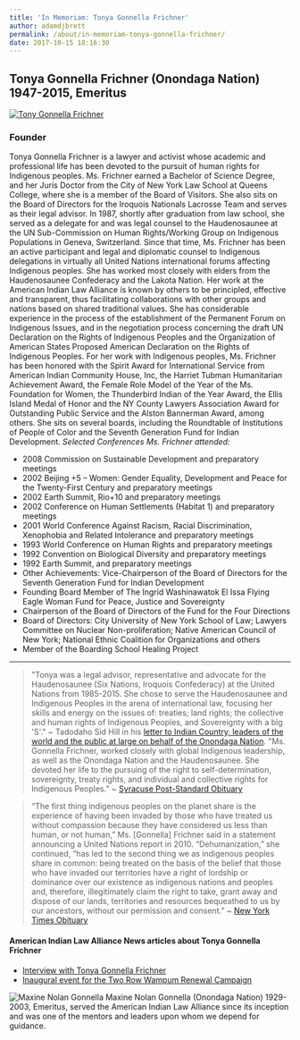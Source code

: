 ```yaml
---
title: 'In Memoriam: Tonya Gonnella Frichner'
author: adamdjbrett
permalink: /about/in-memoriam-tonya-gonnella-frichner/
date: 2017-10-15 18:16:30
---
```

## Tonya Gonnella Frichner (Onondaga Nation) 1947-2015, Emeritus

[![Tony Gonnella Frichner](https://aila.ngo/wp-content/uploads/2013/12/frichner.jpg)](https://aila.ngo/wp-content/uploads/2013/12/frichner.jpg)

### **Founder**

Tonya Gonnella Frichner is a lawyer and activist whose academic and professional life has been devoted to the pursuit of human rights for Indigenous peoples. Ms. Frichner earned a Bachelor of Science Degree, and her Juris Doctor from the City of New York Law School at Queens College, where she is a member of the Board of Visitors. She also sits on the Board of Directors for the Iroquois Nationals Lacrosse Team and serves as their legal advisor. In 1987, shortly after graduation from law school, she served as a delegate for and was legal counsel to the Haudenosaunee at the UN Sub-Commission on Human Rights/Working Group on Indigenous Populations in Geneva, Switzerland. Since that time, Ms. Frichner has been an active participant and legal and diplomatic counsel to Indigenous delegations in virtually all United Nations international forums affecting Indigenous peoples. She has worked most closely with elders from the Haudenosaunee Confederacy and the Lakota Nation. Her work at the American Indian Law Alliance is known by others to be principled, effective and transparent, thus facilitating collaborations with other groups and nations based on shared traditional values. She has considerable experience in the process of the establishment of the Permanent Forum on Indigenous Issues, and in the negotiation process concerning the draft UN Declaration on the Rights of Indigenous Peoples and the Organization of American States Proposed American Declaration on the Rights of Indigenous Peoples. For her work with Indigenous peoples, Ms. Frichner has been honored with the Spirit Award for International Service from American Indian Community House, Inc, the Harriet Tubman Humanitarian Achievement Award, the Female Role Model of the Year of the Ms. Foundation for Women, the Thunderbird Indian of the Year Award, the Ellis Island Medal of Honor and the NY County Lawyers Association Award for Outstanding Public Service and the Alston Bannerman Award, among others. She sits on several boards, including the Roundtable of Institutions of People of Color and the Seventh Generation Fund for Indian Development. _Selected Conferences Ms. Frichner attended:_

*   2008 Commission on Sustainable Development and preparatory meetings
*   2002 Beijing +5 – Women: Gender Equality, Development and Peace for the Twenty-First Century and preparatory meetings
*   2002 Earth Summit, Rio+10 and preparatory meetings
*   2002 Conference on Human Settlements (Habitat 1) and preparatory meetings
*   2001 World Conference Against Racism, Racial Discrimination, Xenophobia and Related Intolerance and preparatory meetings
*   1993 World Conference on Human Rights and preparatory meetings
*   1992 Convention on Biological Diversity and preparatory meetings
*   1992 Earth Summit, and preparatory meetings
*   Other Achievements: Vice-Chairperson of the Board of Directors for the Seventh Generation Fund for Indian Development
*   Founding Board Member of The Ingrid Washinawatok El Issa Flying Eagle Woman Fund for Peace, Justice and Sovereignty
*   Chairperson of the Board of Directors of the Fund for the Four Directions
*   Board of Directors: City University of New York School of Law; Lawyers Committee on Nuclear Non-proliferation; Native American Council of New York; National Ethnic Coalition for Organizations and others
*   Member of the Boarding School Healing Project

***

> "Tonya was a legal advisor, representative and advocate for the Haudenosaunee (Six Nations, Iroquois Confederacy) at the United Nations from 1985-2015\. She chose to serve the Haudenosaunee and Indigenous Peoples in the arena of international law, focusing her skills and energy on the issues of: treaties; land rights; the collective and human rights of Indigenous Peoples, and Sovereignty with a big 'S'." ~ Tadodaho Sid Hill in his [letter to Indian Country, leaders of the world and the public at large on behalf of the Onondaga Nation](https://indiancountrymedianetwork.com/news/native-news/a-letter-to-indian-country-in-honor-of-tonya-gonnella-frichner/). "Ms. Gonnella Frichner, worked closely with global Indigenous leadership, as well as the Onondaga Nation and the Haudenosaunee. She devoted her life to the pursuing of the right to self-determination, sovereignty, treaty rights, and individual and collective rights for Indigenous Peoples."
~ [Syracuse Post-Standard Obituary](http://obits.syracuse.com/obituaries/syracuse/obituary.aspx?pid=174155754)

> “The first thing indigenous peoples on the planet share is the experience of having been invaded by those who have treated us without compassion because they have considered us less than human, or not human,” Ms. [Gonnella] Frichner said in a statement announcing a United Nations report in 2010\. “Dehumanization,” she continued, “has led to the second thing we as indigenous peoples share in common: being treated on the basis of the belief that those who have invaded our territories have a right of lordship or dominance over our existence as indigenous nations and peoples and, therefore, illegitimately claim the right to take, grant away and dispose of our lands, territories and resources bequeathed to us by our ancestors, without our permission and consent.”
~ [New York Times Obituary](https://www.nytimes.com/2015/02/25/us/tonya-gonnella-frichner-advocate-for-indigenous-peoples-dies-at-67.html?_r=0)


#### American Indian Law Alliance News articles about Tonya Gonnella Frichner

*   [Interview with Tonya Gonnella Frichner](https://aila.ngo/about/in-memoriam-tonya-gonnella-frichner/)
*   [Inaugural event for the Two Row Wampum Renewal Campaign](https://aila.ngo/2017/10/inaugural-event-for-the-two-row-wampum-renewal-campaign/)

![Maxine Nolan Gonnella](https://aila.ngo/wp-content/uploads/2013/12/maxine.jpg) Maxine Nolan Gonnella (Onondaga Nation) 1929-2003, Emeritus, served the American Indian Law Alliance since its inception and was one of the mentors and leaders upon whom we depend for guidance.
